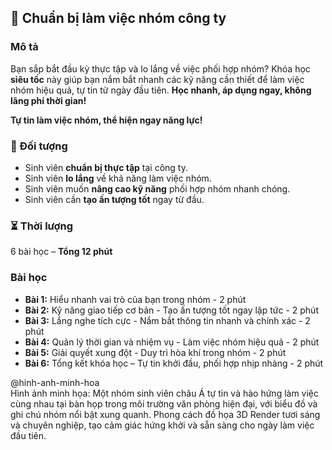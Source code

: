 ## 📌 Chuẩn bị làm việc nhóm công ty  

### Mô tả  
Bạn sắp bắt đầu kỳ thực tập và lo lắng về việc phối hợp nhóm? Khóa học **siêu tốc** này giúp bạn nắm bắt nhanh các kỹ năng cần thiết để làm việc nhóm hiệu quả, tự tin từ ngày đầu tiên. **Học nhanh, áp dụng ngay, không lãng phí thời gian!**

**Tự tin làm việc nhóm, thể hiện ngay năng lực!**

### 🎯 Đối tượng  
- Sinh viên **chuẩn bị thực tập** tại công ty.
- Sinh viên **lo lắng** về khả năng làm việc nhóm.
- Sinh viên muốn **nâng cao kỹ năng** phối hợp nhóm nhanh chóng.
- Sinh viên cần **tạo ấn tượng tốt** ngay từ đầu.

### ⏳ Thời lượng  
6 bài học – **Tổng 12 phút**

### Bài học  
- **Bài 1:** Hiểu nhanh vai trò của bạn trong nhóm - 2 phút
- **Bài 2:** Kỹ năng giao tiếp cơ bản - Tạo ấn tượng tốt ngay lập tức - 2 phút
- **Bài 3:** Lắng nghe tích cực - Nắm bắt thông tin nhanh và chính xác - 2 phút
- **Bài 4:** Quản lý thời gian và nhiệm vụ - Làm việc nhóm hiệu quả - 2 phút
- **Bài 5:** Giải quyết xung đột - Duy trì hòa khí trong nhóm - 2 phút
- **Bài 6:** Tổng kết khóa học – Tự tin khởi đầu, phối hợp nhịp nhàng - 2 phút

@hinh-anh-minh-hoa  
Hình ảnh minh họa: Một nhóm sinh viên châu Á tự tin và hào hứng làm việc cùng nhau tại bàn họp trong môi trường văn phòng hiện đại, với biểu đồ và ghi chú nhóm nổi bật xung quanh. Phong cách đồ họa 3D Render tươi sáng và chuyên nghiệp, tạo cảm giác hứng khởi và sẵn sàng cho ngày làm việc đầu tiên.